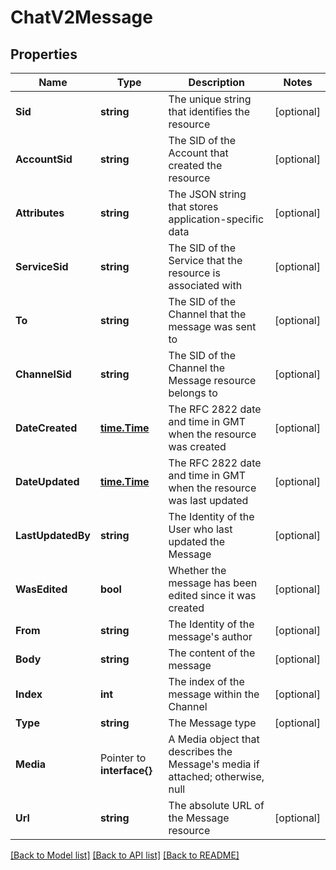 # ChatV2Message

## Properties

Name | Type | Description | Notes
------------ | ------------- | ------------- | -------------
**Sid** | **string** | The unique string that identifies the resource |[optional] 
**AccountSid** | **string** | The SID of the Account that created the resource |[optional] 
**Attributes** | **string** | The JSON string that stores application-specific data |[optional] 
**ServiceSid** | **string** | The SID of the Service that the resource is associated with |[optional] 
**To** | **string** | The SID of the Channel that the message was sent to |[optional] 
**ChannelSid** | **string** | The SID of the Channel the Message resource belongs to |[optional] 
**DateCreated** | [**time.Time**](time.Time.md) | The RFC 2822 date and time in GMT when the resource was created |[optional] 
**DateUpdated** | [**time.Time**](time.Time.md) | The RFC 2822 date and time in GMT when the resource was last updated |[optional] 
**LastUpdatedBy** | **string** | The Identity of the User who last updated the Message |[optional] 
**WasEdited** | **bool** | Whether the message has been edited since  it was created |[optional] 
**From** | **string** | The Identity of the message's author |[optional] 
**Body** | **string** | The content of the message |[optional] 
**Index** | **int** | The index of the message within the Channel |[optional] 
**Type** | **string** | The Message type |[optional] 
**Media** | Pointer to **interface{}** | A Media object that describes the Message's media if attached; otherwise, null |
**Url** | **string** | The absolute URL of the Message resource |[optional] 

[[Back to Model list]](../README.md#documentation-for-models) [[Back to API list]](../README.md#documentation-for-api-endpoints) [[Back to README]](../README.md)


